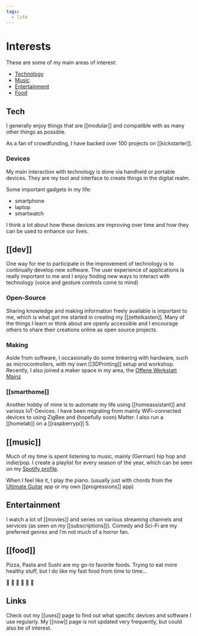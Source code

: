 ```yaml
---
tags:
  - life
---
```

# Interests

These are some of my main areas of interest:

- [Technology](#tech)
- [Music](#music)
- [Entertainment](#entertainment)
- [Food](#food)

## Tech

I generally enjoy things that are [[modular]] and compatible with as many other things as possible.

As a fan of crowdfunding, I have backed over 100 projects on [[kickstarter]].

### Devices

My main interaction with technology is done via handheld or portable devices. They are my tool and interface to create things in the digital realm. 

Some important gadgets in my life:
- smartphone
- laptop
- smartwatch

I think a lot about how these devices are improving over time and how they can be used to enhance our lives.

## [[dev]]

One way for me to participate in the improvement of technology is to continually develop new software. The user experience of applications is really important to me and I enjoy finding new ways to interact with technology (voice and gesture controls come to mind)

### Open-Source

Sharing knowledge and making information freely available is important to me, which is what got me started in creating my [[zettelkasten]]. Many of the things I learn or think about are openly accessible and I encourage others to share their creations online as open source projects. 

### Making

Aside from software, I occasionally do some tinkering with hardware, such as microcontrollers, with my own [[3DPrinting]] setup and workshop. Recently, I also joined a maker space in my area, the [Offene Werkstatt Mainz](https://offenewerkstattmainz.de/)

### [[smarthome]]

Another hobby of mine is to automate my life using [[homeassistant]] and various IoT-Devices. I have been migrating from mainly WiFi-connected devices to using ZigBee and (hopefully soon) Matter. I also run a [[homelab]] on a [[raspberrypi]] 5. 

## [[music]]

Much of my time is spent listening to music, mainly (German) hip hop and indie/pop. 
I create a playlist for every season of the year, which can be seen on my [Spotify profile](https://open.spotify.com/user/dennismuensterer).

When I feel like it, I play the piano. (usually just with chords from the [Ultimate Guitar](https://www.ultimate-guitar.com/) app or my own [[progressions]] app)

## Entertainment 

I watch a lot of [[movies]] and series on various streaming channels and services (as seen on my [[subscriptions]]). Comedy and Sci-Fi are my preferred genres and I’m not much of a horror fan. 

## [[food]]

Pizza, Pasta and Sushi are my go-to favorite foods. Trying to eat more healthy stuff, but I do like my fast food from time to time...

🍕 🍝 🍣 🍔 🍟 🌯

## Links

Check out my [[uses]] page to find out what specific devices and software I use regularly. 
My [[now]] page is not updated very frequently, but could also be of interest. 
